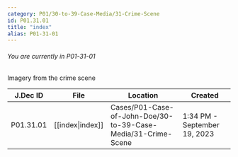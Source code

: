 ```yaml
---
category: P01/30-to-39-Case-Media/31-Crime-Scene
id: P01.31.01
title: "index"
alias: P01-31-01
---
```

###### You are currently in P01-31-01

Imagery from the crime scene

| J.Dec ID  | File                                                                              | Location                                                      | Created                      |
| --------- | --------------------------------------------------------------------------------- | ------------------------------------------------------------- | ---------------------------- |
| P01.31.01 | [[index\|index]] | Cases/P01-Case-of-John-Doe/30-to-39-Case-Media/31-Crime-Scene | 1:34 PM - September 19, 2023 |


